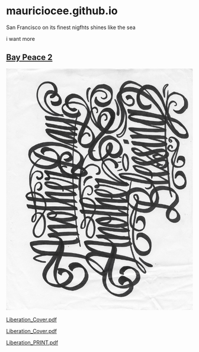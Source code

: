 # mauriciocee.github.io

San Francisco on its finest nigfhts shines like the sea 

i want more

## [Bay Peace 2](https://distrokid.com/hyperfollow/ciocastaneda/art-of-survival-feat-cmg--hugh-emc)

![adab](ADAB.jpeg)

[Liberation_Cover.pdf](https://github.com/mauriciocee/mauriciocee.github.io/blob/master/Liberation_Cover.pdf)

[Liberation_Cover.pdf](https://mauriciocee.github.io/Liberation_Cover.pdf)

[Liberation_PRINT.pdf](https://mauriciocee.github.io/Liberation_PRINT.pdf)


